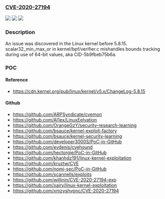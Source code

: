 ### [CVE-2020-27194](https://cve.mitre.org/cgi-bin/cvename.cgi?name=CVE-2020-27194)
![](https://img.shields.io/static/v1?label=Product&message=n%2Fa&color=blue)
![](https://img.shields.io/static/v1?label=Version&message=n%2Fa&color=blue)
![](https://img.shields.io/static/v1?label=Vulnerability&message=n%2Fa&color=brighgreen)

### Description

An issue was discovered in the Linux kernel before 5.8.15. scalar32_min_max_or in kernel/bpf/verifier.c mishandles bounds tracking during use of 64-bit values, aka CID-5b9fbeb75b6a.

### POC

#### Reference
- https://cdn.kernel.org/pub/linux/kernel/v5.x/ChangeLog-5.8.15

#### Github
- https://github.com/ARPSyndicate/cvemon
- https://github.com/Al1ex/LinuxEelvation
- https://github.com/OrangeGzY/security-research-learning
- https://github.com/bsauce/kernel-exploit-factory
- https://github.com/bsauce/kernel-security-learning
- https://github.com/developer3000S/PoC-in-GitHub
- https://github.com/evdenis/cvehound
- https://github.com/hectorgie/PoC-in-GitHub
- https://github.com/khanhdz191/linux-kernel-exploitation
- https://github.com/kruztw/CVE
- https://github.com/nomi-sec/PoC-in-GitHub
- https://github.com/scannells/exploits
- https://github.com/willinin/CVE-2020-27194-exp
- https://github.com/xairy/linux-kernel-exploitation
- https://github.com/xmzyshypnc/CVE-2020-27194

